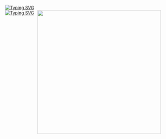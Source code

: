 [![Typing SVG](https://readme-typing-svg.herokuapp.com?font=Press+Start+2P&pause=1000&color=DE54F7&multiline=true&random=false&width=435&lines=cmd%3A+whoami)](https://git.io/typing-svg)<br>
[![Typing SVG](https://readme-typing-svg.herokuapp.com?font=Press+Start+2P&size=17&pause=1000&color=DE54F7&multiline=true&random=false&width=435&lines=Zml0enh4eA%3D%3D)](https://git.io/typing-svg)
<img src="https://i.pinimg.com/originals/df/1a/ff/df1aff8395678d11b99b575f0e3b19d5.gif" width="400" align="right">
